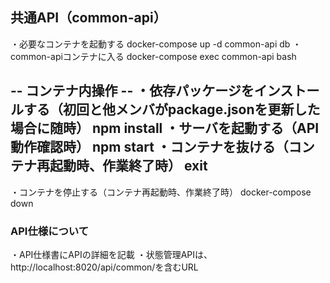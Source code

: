 ## 共通API（common-api）
・必要なコンテナを起動する
docker-compose up -d common-api db
・common-apiコンテナに入る
docker-compose exec common-api bash

-- コンテナ内操作 --
・依存パッケージをインストールする（初回と他メンバがpackage.jsonを更新した場合に随時）
npm install
・サーバを起動する（API動作確認時）
npm start
・コンテナを抜ける（コンテナ再起動時、作業終了時）
exit
------------------
・コンテナを停止する（コンテナ再起動時、作業終了時）
docker-compose down

### API仕様について
・API仕様書にAPIの詳細を記載
・状態管理APIは、http://localhost:8020/api/common/を含むURL
